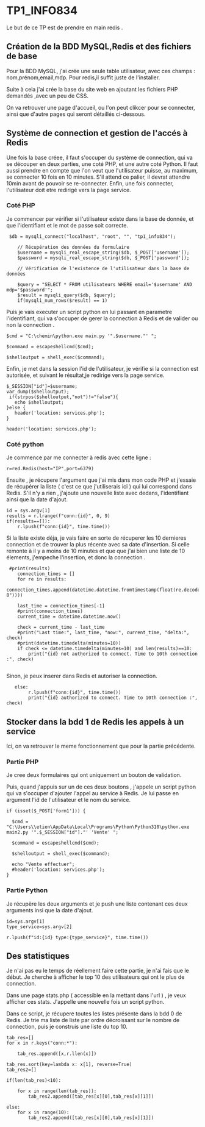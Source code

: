 # TP1_INFO834
Le but de ce TP est de prendre en main redis .

## Création de la BDD MySQL,Redis et des fichiers de base

Pour la BDD MySQL, j'ai crée une seule table utilisateur, avec ces champs : nom,prénom,email,mdp. Pour redis,il suffit juste de l'installer.

Suite à cela j'ai crée la base du site web en ajoutant les fichiers PHP demandés ,avec un peu de CSS.

On va retrouver une page d'accueil, ou l'on peut clikcer pour se connecter, ainsi que d'autre pages qui seront détaillés ci-dessous.

## Système de connection et gestion de l'accés à Redis

Une fois la base créee, il faut s'occuper du système de connection, qui va se découper en deux parties, une coté PHP, et une autre coté Python. Il faut aussi prendre en compte que l'on veut que l'utilisateur puisse, au maximum, se connecter 10 fois en 10 minutes. S'il attend ce palier, il devrat attendre 10min avant de pouvoir se re-connecter. Enfin, une fois connecter, l'utilisateur doit etre redirigé vers la page service.


### Coté PHP

Je commencer par vérifier si l'utilisateur existe dans la base de donnée, et que l'identifiant et le mot de passe soit correcte.
```
 $db = mysqli_connect("localhost", "root", "", "tp1_info834");

    // Récupération des données du formulaire
    $username = mysqli_real_escape_string($db, $_POST['username']);
    $password = mysqli_real_escape_string($db, $_POST['password']);

    // Vérification de l'existence de l'utilisateur dans la base de données
    
    $query = "SELECT * FROM utilisateurs WHERE email='$username' AND mdp='$password'";
    $result = mysqli_query($db, $query);
    if(mysqli_num_rows($result) == 1)
```

Puis je vais executer un script python en lui passant en parametre l'identifiant, qui va s'occuper de gerer la connection à Redis et de valider ou non  la connection .
```
$cmd = "C:\chemin\python.exe main.py '".$username."' ";
        
$command = escapeshellcmd($cmd);
      
$shelloutput = shell_exec($command);
```
Enfin, je met dans la session l'id de l'utilisateur, je vérifie si la connection est autorisée, et suivant le résultat,je redirige vers la page service.
```
$_SESSION["id"]=$username;
var_dump($shelloutput);
 if(strpos($shelloutput,"not")!="false"){
   echo $shelloutput;
}else {
   header('location: services.php');
}
       
header('location: services.php');
```

### Coté python
Je commence par me connecter à redis avec cette ligne : 
```
r=red.Redis(host="IP",port=6379)
```
Ensuite , je récupere l'argument que j'ai mis dans mon code PHP et j'essaie de récupérer la liste ( c'est ce que j'utiliserais ici ) qui lui correspond dans Redis. S'il n'y a rien , j'ajoute une nouvelle liste avec dedans, l'identifiant ainsi que la date d'ajout.
```
id = sys.argv[1]
results = r.lrange(f"conn:{id}", 0, 9)
if(results==[]):
    r.lpush(f"conn:{id}", time.time())
```
Si la liste existe déja, je vais faire en sorte de récuperer les 10 dernieres connection et de trouver la plus récente avec  sa date d'insertion. Si celle remonte à il y a moins de 10 minutes et que que j'ai bien une liste de 10 élements, j'empeche l'insertion, et donc la connection .
```
 #print(results)
    connection_times = []
    for re in results:
        connection_times.append(datetime.datetime.fromtimestamp(float(re.decode("utf-8"))))

    last_time = connection_times[-1]
    #print(connection_times)
    current_time = datetime.datetime.now()

    check = current_time - last_time
    #print("Last time:", last_time, "now:", current_time, "delta:", check)
    #print(datetime.timedelta(minutes=10))
    if check <= datetime.timedelta(minutes=10) and len(results)==10:
        print("{id} not authorized to connect. Time to 10th connection :", check)
        
```
Sinon, je peux inserer dans Redis et autoriser la connection.
```
   else:
        r.lpush(f"conn:{id}", time.time())
        print("{id} authorized to connect. Time to 10th connection :", check)
```

## Stocker dans la bdd 1 de Redis les appels à un service

Ici, on va retrouver le meme fonctionnement que pour la partie précédente.

### Partie PHP

Je cree deux formulaires qui ont uniquement un bouton de validation.

Puis, quand j'appuis sur un de ces deux boutons , j'appele un script python qui va s'occuper d'ajouter l'appel au service à Redis. Je lui passe en argument l'id de l'utilisateur et le nom du service.

```
if (isset($_POST['form1'])) {
 
  $cmd = "C:\Users\\etien\AppData\Local\Programs\Python\Python310\python.exe main2.py '".$_SESSION["id"]."' 'Vente' ";
        
  $command = escapeshellcmd($cmd);

  $shelloutput = shell_exec($command);

  echo "Vente effectuer";
  #header('location: services.php');
}
```

### Partie Python

Je récupère les deux arguments et je push une liste contenant ces deux arguments insi que la date d'ajout.

```
id=sys.argv[1]
type_service=sys.argv[2]

r.lpush(f"id:{id} type:{type_service}", time.time())
```

## Des statistiques 
Je n'ai pas eu le temps de réellement faire cette partie, je n'ai fais que le début. Je cherche à afficher le top 10 des utilisateurs qui ont le plus de connection.

Dans une page stats.php ( accessible en la mettant dans l'url ) , je veux afficher ces stats. J'appelle une nouvelle fois un script python.

Dans ce script, je récupere toutes les listes présente dans la bdd 0 de Redis. Je trie ma liste de liste par ordre décroissant sur le nombre de connection, puis je construis une liste du top 10.

```
tab_res=[]
for x in r.keys("conn:*"):

    tab_res.append([x,r.llen(x)])

tab_res.sort(key=lambda x: x[1], reverse=True)
tab_res2=[]

if(len(tab_res)<10):

    for x in range(len(tab_res)):
        tab_res2.append([tab_res[x][0],tab_res[x][1]])
        
else:
    for x in range(10):
        tab_res2.append([tab_res[x][0],tab_res[x][1]])
        
```


